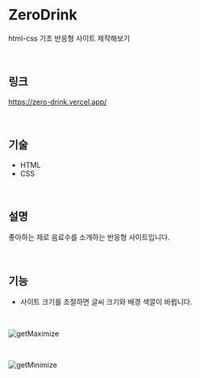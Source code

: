 # ZeroDrink
html-css 기초 반응형 사이트 제작해보기

<br>

## 링크
https://zero-drink.vercel.app/

<br>

## 기술
- HTML
- CSS


<br>

## 설명
좋아하는 제로 음료수를 소개하는 반응형 사이트입니다.

<br>

## 기능
- 사이트 크기를 조절하면 글씨 크기와 배경 색깔이 바뀝니다.

<br>

![getMaximize](https://user-images.githubusercontent.com/105267838/232800501-9f0d1c26-c7b4-4389-ab81-a391a25993a8.gif)

<br>

![getMinimize](https://user-images.githubusercontent.com/105267838/232800686-26b26bf9-ed6d-486b-9d36-d322cccf1f99.gif)



